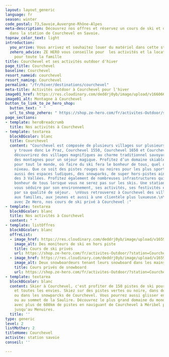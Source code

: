 ```yaml
---
layout: layout_generic
language: fr
season: winter
code_postal: 73,Savoie,Auvergne-Rhône-Alpes
meta-description: Découvrez nos offres et réservez un cours de ski et de snowboard
  dans la station de Courchevel en Savoie.
topnav_color_text: light
introduction:
  you_arrive: Vous arrivez et souhaitez louer du matériel dans cette station.
  zehero_advice: ZE HERO vous conseille pour  les activités et la location des équipements
    pour toute la famille
title: Courchevel et ses activités outdoor d'hiver
page_title: Courchevel
baseline: Courchevel
resort_nameid: courchevel
resort_naming: Courchevel
permalink: "/fr/hiver/destinations/courchevel"
meta-title: Activités outdoor à Courchevel pour l'hiver
image01_href: https://res.cloudinary.com/deddrj0yb/image/upload/v1660665257/website/resorts/Courchevel/piotr-figlarz-lDoujbHM3Qk-unsplash.jpg
image01_alt: Montagne à Courchevel
button_to_link_to_ze_hero_shop:
  button_text: " "
  url_to_shop_zehero: " https://shop.ze-hero.com/fr/activites-Outdoor/savoie/cours-de-ski-snowboard"
page_sections:
- template: heroBreadcrumb
  title: Nos activités à Courchevel
- template: textarea
  blockBGcolor: blanc
  title: Courchevel
  content: "Courchevel est composée de plusieurs villages sur plusieurs étages. On
    y trouve donc Le Praz, Courchevel 1550, Courchevel 1650 et Courchevel 1850. Vous
    découvrirez des villages magnifiques au charme traditionnel savoyard aux cœurs
    des montagnes pour un séjour magique. Profitez d’un domaine skiable grandiose
    pour tout le monde, où faire du ski fera le bonheur de tous, quel que soit votre
    niveau. Que ce soit des pistes rouges ou noires pour les plus sportifs, vous retrouverez
    aussi des espaces ludiques, des snowparks, de super hors-pistes ainsi que le domaine
    des 3 Vallées. Profitez également de nombreuses infrastructures qui feront le
    bonheur de tous lorsque vous ne serez pas sur les skis. Une station qui saura
    vous séduire par son environnement, ses activités, ses festivités et bien sûr
    par sa qualité de séjour.  \nVous retrouverez à Courchevel des villages adaptés
    aux familles, aux jeunes et aussi à une clientèle plus luxueuse.\n\nDécouvrez
    avec Ze Hero, nos cours de ski privé à Courchevel :"
- template: textarea
  blockBGcolor: blanc
  title: Nos activités à Courchevel
  content: " "
- template: listOffres
  blockBGcolor: blanc
  offreList:
  - image_href: https://res.cloudinary.com/deddrj0yb/image/upload/v1659357496/website/winter/271763322_9566943013377084_2709945349720359422_n.jpg
    image_alt: Des moniteurs de ski en hors piste
    title: Cours de ski privés
    url: https://shop.ze-hero.com/fr/activites-Outdoor/?station=Courchevel&calessonstype=all&catypegenderlistsummer=all&calessonsactivitytype=Ski&start-date=
  - image_href: https://res.cloudinary.com/deddrj0yb/image/upload/v1659001442/website/winter/snow_adulte.jpg
    image_alt: Deux snowboardeurs tenant leurs snowboard dans les mains
    title: Cours privés de snowboard
    url: https://shop.ze-hero.com/fr/activites-Outdoor/?station=Courchevel&calessonstype=all&catypegenderlistsummer=all&calessonsactivitytype=Snowboard&start-date=
- template: textarea
  blockBGcolor: blanc
  content: Skier à Courchevel, c'est profiter de 150 pistes de ski pour tous les niveaux
    et toutes les envies. Skiez sur des pistes vertes ou noire, dans des hors-pistes
    ou dans les snowparcks de Courchevel. Vous pourrez aussi glisser entre les sapins
    ou au sommet de la Saulire. Découvrez le plus grand domaine du monde, les 3 Vallées
    avec plus de 600km de pistes en naviguant de Courchevel à Méribel puis de Val-thorens
    jusqu'au Menuires.
  title: ''
type: generic
level: 2
listMother: 2
titleHome: Courchevel
activite: station savoie
conseil: ''

---
```

